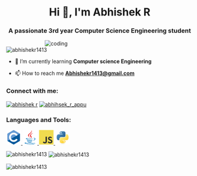 <h1 align="center">Hi 👋, I'm Abhishek R</h1>
<h3 align="center">A passionate 3rd year Computer Science Engineering student</h3>

<img align="right" alt="coding" width="400" src="https://cdn.dribbble.com/users/1292677/screenshots/6139167/avento.gif">

<p align="left"> <img src="https://komarev.com/ghpvc/?username=abhishekr1413&label=Profile%20views&color=0e75b6&style=flat" alt="abhishekr1413" /> </p>

- 🌱 I’m currently learning **Computer science Engineering**

- 📫 How to reach me **Abhishekr1413@gmail.com**

<h3 align="left">Connect with me:</h3>
<p align="left">
<a href="https://linkedin.com/in/abhishek r" target="blank"><img align="center" src="https://raw.githubusercontent.com/rahuldkjain/github-profile-readme-generator/master/src/images/icons/Social/linked-in-alt.svg" alt="abhishek r" height="30" width="40" /></a>
<a href="https://instagram.com/abhihsek_r_appu" target="blank"><img align="center" src="https://raw.githubusercontent.com/rahuldkjain/github-profile-readme-generator/master/src/images/icons/Social/instagram.svg" alt="abhihsek_r_appu" height="30" width="40" /></a>
</p>

<h3 align="left">Languages and Tools:</h3>
<p align="left"> <a href="https://www.cprogramming.com/" target="_blank" rel="noreferrer"> <img src="https://raw.githubusercontent.com/devicons/devicon/master/icons/c/c-original.svg" alt="c" width="40" height="40"/> </a> <a href="https://www.java.com" target="_blank" rel="noreferrer"> <img src="https://raw.githubusercontent.com/devicons/devicon/master/icons/java/java-original.svg" alt="java" width="40" height="40"/> </a> <a href="https://developer.mozilla.org/en-US/docs/Web/JavaScript" target="_blank" rel="noreferrer"> <img src="https://raw.githubusercontent.com/devicons/devicon/master/icons/javascript/javascript-original.svg" alt="javascript" width="40" height="40"/> </a> <a href="https://www.python.org" target="_blank" rel="noreferrer"> <img src="https://raw.githubusercontent.com/devicons/devicon/master/icons/python/python-original.svg" alt="python" width="40" height="40"/> </a> </p>

<p><img align="left" src="https://github-readme-stats.vercel.app/api/top-langs?username=abhishekr1413&show_icons=true&locale=en&layout=compact" alt="abhishekr1413" /></p>

<p>&nbsp;<img align="center" src="https://github-readme-stats.vercel.app/api?username=abhishekr1413&show_icons=true&locale=en" alt="abhishekr1413" /></p>

<p><img align="center" src="https://github-readme-streak-stats.herokuapp.com/?user=abhishekr1413&" alt="abhishekr1413" /></p>

